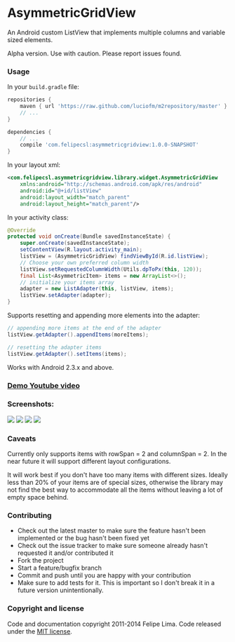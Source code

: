 # AsymmetricGridView

An Android custom ListView that implements multiple columns and variable sized elements.

Alpha version. Use with caution. Please report issues found.

### Usage

In your ``build.gradle`` file:

```groovy
repositories {
    maven { url 'https://raw.github.com/luciofm/m2repository/master' }
    // ...
}

dependencies {
    // ...
    compile 'com.felipecsl:asymmetricgridview:1.0.0-SNAPSHOT'
}
```

In your layout xml:

```xml
<com.felipecsl.asymmetricgridview.library.widget.AsymmetricGridView
    xmlns:android="http://schemas.android.com/apk/res/android"
    android:id="@+id/listView"
    android:layout_width="match_parent"
    android:layout_height="match_parent"/>
```

In your activity class:

```java
@Override
protected void onCreate(Bundle savedInstanceState) {
    super.onCreate(savedInstanceState);
    setContentView(R.layout.activity_main);
    listView = (AsymmetricGridView) findViewById(R.id.listView);
    // Choose your own preferred column width
    listView.setRequestedColumnWidth(Utils.dpToPx(this, 120));
    final List<AsymmetricItem> items = new ArrayList<>();
    // initialize your items array
    adapter = new ListAdapter(this, listView, items);
    listView.setAdapter(adapter);
}
```

Supports resetting and appending more elements into the adapter:

```java
// appending more items at the end of the adapter
listView.getAdapter().appendItems(moreItems);

// resetting the adapter items
listView.getAdapter().setItems(items);
```

Works with Android 2.3.x and above.

### [Demo Youtube video](https://www.youtube.com/watch?v=hVmk3wUpbaY&feature=youtu.be)

### Screenshots:

![](https://raw.githubusercontent.com/felipecsl/AsymmetricGridView/master/screenshots/ss_2_cols.png)
![](https://raw.githubusercontent.com/felipecsl/AsymmetricGridView/master/screenshots/ss_3_cols.png)
![](https://raw.githubusercontent.com/felipecsl/AsymmetricGridView/master/screenshots/ss_4_cols.png)
![](https://raw.githubusercontent.com/felipecsl/AsymmetricGridView/master/screenshots/ss_5_cols.png)

### Caveats

Currently only supports items with rowSpan = 2 and columnSpan = 2.
In the near future it will support different layout configurations.

It will work best if you don't have too many items with different sizes. Ideally less
than 20% of your items are of special sizes, otherwise the library may not find the best
way to accommodate all the items without leaving a lot of empty space behind.

### Contributing

* Check out the latest master to make sure the feature hasn't been implemented or the bug hasn't been fixed yet
* Check out the issue tracker to make sure someone already hasn't requested it and/or contributed it
* Fork the project
* Start a feature/bugfix branch
* Commit and push until you are happy with your contribution
* Make sure to add tests for it. This is important so I don't break it in a future version unintentionally.

### Copyright and license

Code and documentation copyright 2011-2014 Felipe Lima.
Code released under the [MIT license](https://github.com/felipecsl/AsymmetricGridview/blob/master/LICENSE.txt).